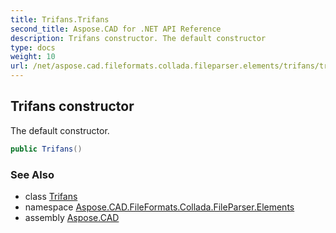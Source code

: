 ```yaml
---
title: Trifans.Trifans
second_title: Aspose.CAD for .NET API Reference
description: Trifans constructor. The default constructor
type: docs
weight: 10
url: /net/aspose.cad.fileformats.collada.fileparser.elements/trifans/trifans/
---
```

## Trifans constructor

The default constructor.

```csharp
public Trifans()
```

### See Also

* class [Trifans](../)
* namespace [Aspose.CAD.FileFormats.Collada.FileParser.Elements](../../trifans/)
* assembly [Aspose.CAD](../../../)


